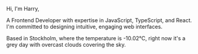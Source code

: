 Hi, I'm Harry,

A Frontend Developer with expertise in JavaScript, TypeScript, and React. I'm committed to designing intuitive, engaging web interfaces.

<!-- WEATHER_START -->
Based in Stockholm, where the temperature is -10.02°C, right now it's a grey day with overcast clouds covering the sky.
<!-- WEATHER_END -->
